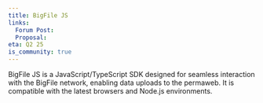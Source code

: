 ```yaml
---
title: BigFile JS
links:
  Forum Post:
  Proposal:
eta: Q2 25
is_community: true
---
```


BigFile JS is a JavaScript/TypeScript SDK designed for seamless interaction with the BigFile network, enabling data uploads to the permaweb. It is compatible with the latest browsers and Node.js environments.